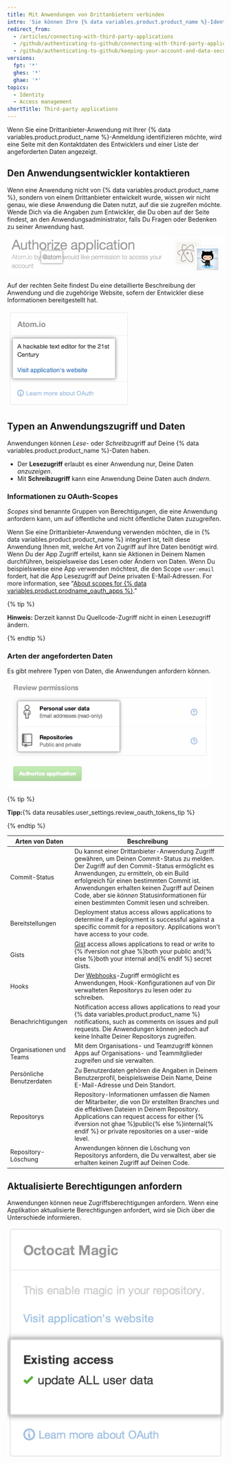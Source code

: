 ```yaml
---
title: Mit Anwendungen von Drittanbietern verbinden
intro: 'Sie können Ihre {% data variables.product.product_name %}-Identität über OAuth mit Drittanbieter-Anwendungen verbinden. Wenn Du eine dieser Anwendungen autorisierst, solltest Du sicherstellen, dass es sich um eine vertrauenswürdige Anwendung handelt, und prüfen, von wem sie entwickelt wurde und auf welche Informationen sie zugreifen will.'
redirect_from:
  - /articles/connecting-with-third-party-applications
  - /github/authenticating-to-github/connecting-with-third-party-applications
  - /github/authenticating-to-github/keeping-your-account-and-data-secure/connecting-with-third-party-applications
versions:
  fpt: '*'
  ghes: '*'
  ghae: '*'
topics:
  - Identity
  - Access management
shortTitle: Third-party applications
---
```


Wenn Sie eine Drittanbieter-Anwendung mit Ihrer {% data variables.product.product_name %}-Anmeldung identifizieren möchte, wird eine Seite mit den Kontaktdaten des Entwicklers und einer Liste der angeforderten Daten angezeigt.

## Den Anwendungsentwickler kontaktieren

Wenn eine Anwendung nicht von {% data variables.product.product_name %}, sondern von einem Drittanbieter entwickelt wurde, wissen wir nicht genau, wie diese Anwendung die Daten nutzt, auf die sie zugreifen möchte. Wende Dich via die Angaben zum Entwickler, die Du oben auf der Seite findest, an den Anwendungsadministrator, falls Du Fragen oder Bedenken zu seiner Anwendung hast.

![{% data variables.product.prodname_oauth_app %}-Inhaberinformationen](/assets/images/help/platform/oauth_owner_bar.png)

Auf der rechten Seite findest Du eine detaillierte Beschreibung der Anwendung und die zugehörige Website, sofern der Entwickler diese Informationen bereitgestellt hat.

![OAuth-Anwendungsinformationen und -Website](/assets/images/help/platform/oauth_app_info.png)

## Typen an Anwendungszugriff und Daten

Anwendungen können *Lese*- oder *Schreib*zugriff auf Deine {% data variables.product.product_name %}-Daten haben.

- Der **Lesezugriff** erlaubt es einer Anwendung nur, Deine Daten *anzuzeigen*.
- Mit **Schreibzugriff** kann eine Anwendung Deine Daten auch *ändern*.

### Informationen zu OAuth-Scopes

*Scopes* sind benannte Gruppen von Berechtigungen, die eine Anwendung anfordern kann, um auf öffentliche und nicht öffentliche Daten zuzugreifen.

Wenn Sie eine Drittanbieter-Anwendung verwenden möchten, die in {% data variables.product.product_name %} integriert ist, teilt diese Anwendung Ihnen mit, welche Art von Zugriff auf Ihre Daten benötigt wird. Wenn Du der App Zugriff erteilst, kann sie Aktionen in Deinem Namen durchführen, beispielsweise das Lesen oder Ändern von Daten. Wenn Du beispielsweise eine App verwenden möchtest, die den Scope `user:email` fordert, hat die App Lesezugriff auf Deine privaten E-Mail-Adressen. For more information, see "[About scopes for {% data variables.product.prodname_oauth_apps %}](/apps/building-integrations/setting-up-and-registering-oauth-apps/about-scopes-for-oauth-apps)."

{% tip %}

**Hinweis:** Derzeit kannst Du Quellcode-Zugriff nicht in einen Lesezugriff ändern.

{% endtip %}

### Arten der angeforderten Daten

Es gibt mehrere Typen von Daten, die Anwendungen anfordern können.

![OAuth-Zugriffsdetails](/assets/images/help/platform/oauth_access_types.png)

{% tip %}

**Tipp:**{% data reusables.user_settings.review_oauth_tokens_tip %}

{% endtip %}

| Arten von Daten           | Beschreibung                                                                                                                                                                                                                                                                                                                                                                                 |
| ------------------------- | -------------------------------------------------------------------------------------------------------------------------------------------------------------------------------------------------------------------------------------------------------------------------------------------------------------------------------------------------------------------------------------------- |
| Commit-Status             | Du kannst einer Drittanbieter-Anwendung Zugriff gewähren, um Deinen Commit-Status zu melden. Der Zugriff auf den Commit-Status ermöglicht es Anwendungen, zu ermitteln, ob ein Build erfolgreich für einen bestimmten Commit ist. Anwendungen erhalten keinen Zugriff auf Deinen Code, aber sie <em>können</em> Statusinformationen für einen bestimmten Commit lesen und schreiben. |
| Bereitstellungen          | Deployment status access allows applications to determine if a deployment is successful against a specific commit for a repository. Applications won't have access to your code.                                                                                                                                                                                                             |
| Gists                     | [Gist](https://gist.github.com) access allows applications to read or write to {% ifversion not ghae %}both your public and{% else %}both your internal and{% endif %} secret Gists.                                                                                                                                                                                                         |
| Hooks                     | Der [Webhooks](/webhooks)-Zugriff ermöglicht es Anwendungen, Hook-Konfigurationen auf von Dir verwalteten Repositorys zu lesen oder zu schreiben.                                                                                                                                                                                                                                            |
| Benachrichtigungen        | Notification access allows applications to read your {% data variables.product.product_name %} notifications, such as comments on issues and pull requests. Die Anwendungen können jedoch auf keine Inhalte Deiner Repositorys zugreifen.                                                                                                                                                    |
| Organisationen und Teams  | Mit dem Organisations- und Teamzugriff können Apps auf Organisations- und Teammitglieder zugreifen und sie verwalten.                                                                                                                                                                                                                                                                        |
| Persönliche Benutzerdaten | Zu Benutzerdaten gehören die Angaben in Deinem Benutzerprofil, beispielsweise Dein Name, Deine E-Mail-Adresse und Dein Standort.                                                                                                                                                                                                                                                             |
| Repositorys               | Repository-Informationen umfassen die Namen der Mitarbeiter, die von Dir erstellten Branches und die effektiven Dateien in Deinem Repository. Applications can request access for either {% ifversion not ghae %}public{% else %}internal{% endif %} or private repositories on a user-wide level.                                                                                           |
| Repository-Löschung       | Anwendungen können die Löschung von Repositorys anfordern, die Du verwaltest, aber sie erhalten keinen Zugriff auf Deinen Code.                                                                                                                                                                                                                                                              |

## Aktualisierte Berechtigungen anfordern

Anwendungen können neue Zugriffsberechtigungen anfordern. Wenn eine Applikation aktualisierte Berechtigungen anfordert, wird sie Dich über die Unterschiede informieren.

![Zugriff von Drittanbieter-Anwendungen ändern](/assets/images/help/platform/oauth_existing_access_pane.png)

